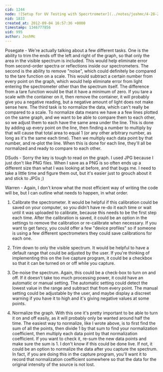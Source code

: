 ```yaml
---
cid: 1244
node: ![Setup for UV Testing with Specrtrometer](../notes/joshmc/4-28-2012/setup-uv-testing-specrtrometer)
nid: 1833
created_at: 2012-09-04 16:57:36 +0000
timestamp: 1346777856
uid: 995
author: JoshMc
---
```


Posegate - We're actually talking about a few different tasks.  One is the ability to trim the ends off the left and right of the graph, so that only the area in the visible spectrum is included.  This would help eliminate error from second-order spectra or reflections inside our spectrometers.   The second is the ability to remove "noise", which could definitely be compared to the tare function on a scale.  This would subtract a certain number from every point on the graph, which would help eliminate error from light entering the spectrometer other than the spectrum itself.  The difference from a tare function would be that it have a minimum of zero.  If you tare a scale with the container on it, then remove the container, it will probably give you a negative reading, but a negative amount of light does not make sense here.  The third task is to normalize the data, which can't really be compared to a scale.  To normalize data means we have a a few lines plotted on the same graph, and we want to be able to compare them to each other, so we adjust them to each have the same area under the line.  This is done by adding up every point on the line, then finding a number to multiply by that will cause that total area to equal 1 (or any other arbitrary number, as long as it's the same each time).  Then we multiply each data point by that number, and re-plot the line.  When this is done for each line, they'll all be normalized and ready to compare to each other.

DSuds - Sorry the key is tough to read on the graph.  I used JPG because I just don't like PNG files.  When I save as a PNG is so often ends up a different size than what I was looking at before, and that bugs me.  I need to take a little time and figure them out, but it's easier just to grouch about it and stick to JPGs ;)

Warren - Again, I don't know what the most efficient way of writing the code will be, but I can outline what needs to happen, in what order.

1.  Calibrate the spectrometer.  It would be helpful if this calibration could be saved on your computer, so you didn't have re-do it each time or wait until it was uploaded to calibrate, because this needs to be the first step each time.  After the calibration is saved, it could be an option in the settings to remove the calibration or re-calibrate when necessary.  If you want to get fancy, you could offer a few "device profiles" so if someone is using a few different spectrometers they could save calibrations for each one.

2.  Trim down to only the visible spectrum.  It would be helpful to have a default range that could be adjusted by the user.  If you're thinking of implementing this on the live capture program, it could be a checkbox so that it can be turned on or off while you capture.

3.  De-noise the spectrum.  Again, this could be a check-box to turn on and off.  If it doesn't take too much processing power, it could have an automatic or manual setting.  The automatic setting could detect the lowest value in the range and subtract that from every point.  The manual setting could be adjustable by the user, and maybe display a discreet warning if you have it to high and it's giving negative values at some points.

4.  Normalize the graph.  With this one it's pretty important to be able to turn it on and off easily, as it will probably only be wanted around half the time.  The easiest way to normalize, like I wrote above, is to first find the sum of all the points, then divide 1 by that sum to find your normalization coefficient, then multiply each data point by that normalization coefficient.  If you want to check it, re-sum the new data points and make sure the sum is 1.  I don't know if this could be done live.  If not, it could be an option to normalize the data after you capture the spectrum.  In fact, if you are doing this in the capture program, you'll want it to record that normalization coefficient somewhere so that the data for the original intensity of the source is not lost.